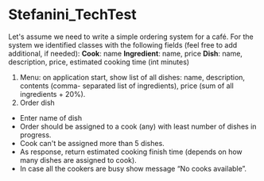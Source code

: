 # Stefanini_TechTest

Let's assume we need to write a simple ordering system for a café.
For the system we identified classes with the following fields (feel free to add additional, if needed):
**Cook**: name
**Ingredient**: name, price
**Dish**: name, description, price, estimated cooking time (int minutes)
 
1. Menu: on application start, show list of all dishes: name, description, contents (comma-
separated list of ingredients), price (sum of all ingredients + 20%).
2. Order dish
- Enter name of dish
- Order should be assigned to a cook (any) with least number of dishes in progress.
- Cook can't be assigned more than 5 dishes.
- As response, return estimated cooking finish time (depends on how many dishes are
assigned to cook).
- In case all the cookers are busy show message “No cooks available”.
